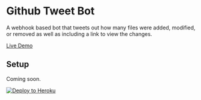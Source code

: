 # Github Tweet Bot

A webhook based bot that tweets out how many files were added, modified, or removed as well as including a link to view the changes.

[Live Demo](https://twitter.com/Fasty48_Dev)

## Setup

Coming soon.

[![Deploy to Heroku](https://www.herokucdn.com/deploy/button.png "Deploy to Heroku")](https://heroku.com/deploy?template=https://github.com/Fastcar48/github-tweet-bot)